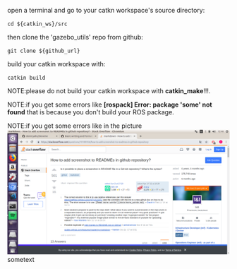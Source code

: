 open a terminal and go to your catkn workspace's source directory:
```
cd ${catkin_ws}/src
```
then clone the 'gazebo_utils' repo from github:
```
git clone ${github_url}
```
build your catkin workspace with:
```
catkin build
```
NOTE:please do not build your catkin workspace with **catkin_make**!!!.




NOTE:if you get some errors like **[rospack] Error: package 'some' not found** that is because you don't build your ROS package.


NOTE:if you get some errors like in the picture
![alt tag](deneme.png "some") 
sometext 

